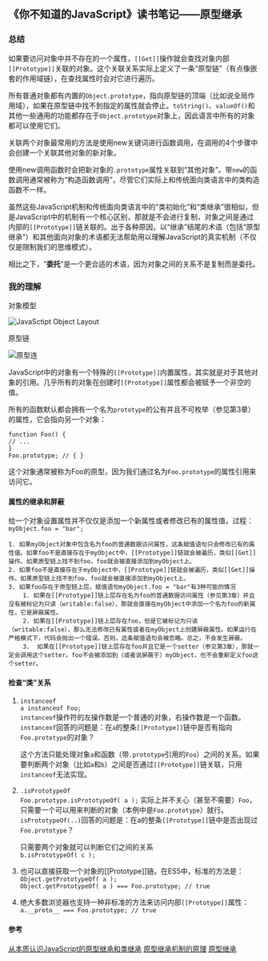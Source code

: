 ## 《你不知道的JavaScript》读书笔记——原型继承

### 总结

如果要访问对象中并不存在的一个属性，`[[Get]]`操作就会查找对象内部`[[Prototype]]`关联的对象。这个关联关系实际上定义了一条“原型链”（有点像嵌套的作用域链），在查找属性时会对它进行遍历。

所有普通对象都有内置的`Object.prototype`，指向原型链的顶端（比如说全局作用域），如果在原型链中找不到指定的属性就会停止。`toString()`、`valueOf()`和其他一些通用的功能都存在于`Object.prototype`对象上，因此语言中所有的对象都可以使用它们。

关联两个对象最常用的方法是使用new关键词进行函数调用，在调用的4个步骤中会创建一个关联其他对象的新对象。

使用new调用函数时会把新对象的`.prototype`属性关联到“其他对象”。带`new`的函数调用通常被称为“构造函数调用”，尽管它们实际上和传统面向类语言中的类构造函数不一样。

虽然这些JavaScript机制和传统面向类语言中的“类初始化”和“类继承”很相似，但是JavaScript中的机制有一个核心区别，那就是不会进行复制，对象之间是通过内部的`[[Prototype]]`链关联的。出于各种原因，以“继承”结尾的术语（包括“原型继承”）和其他面向对象的术语都无法帮助用以理解JavaScript的真实机制（不仅仅是限制我们的思维模式）。

相比之下，“**委托**”是一个更合适的术语，因为对象之间的关系不是复制而是委托。

### 我的理解

对象模型

![JavaSctipt Object Layout](http://www.mollypages.org/tutorials/jsobj.jpg)

原型链

![原型连](http://www.liaoxuefeng.com/files/attachments/001439872160923ca15925ec79f4692a98404ddb2ed5503000)

JavaScript中的对象有一个特殊的`[[Prototype]]`内置属性，其实就是对于其他对象的引用。几乎所有的对象在创建时`[[Prototype]]`属性都会被赋予一个非空的值。


所有的函数默认都会拥有一个名为`prototype`的公有并且不可枚举（参见第3章）的属性，它会指向另一个对象：
```
function Foo() {
// ...
}
Foo.prototype; // { }
```
这个对象通常被称为Foo的原型，因为我们通过名为`Foo.prototype`的属性引用来访问它。

#### 属性的继承和屏蔽

给一个对象设置属性并不仅仅是添加一个新属性或者修改已有的属性值，过程：  
`myObject.foo = "bar";`  
	
	1. 如果myObject对象中包含名为foo的普通数据访问属性，这条赋值语句只会修改已有的属性值。如果foo不是直接存在于myObject中，[[Prototype]]链就会被遍历，类似[[Get]]操作。如果原型链上找不到foo，foo就会被直接添加到myObject上。
	2. 如果foo不是直接存在于myObject中，[[Prototype]]链就会被遍历，类似[[Get]]操作。如果原型链上找不到foo，foo就会被直接添加到myObject上。
	3. 如果foo存在于原型链上层，赋值语句myObject.foo = "bar"有3种可能的情况
		1. 如果在[[Prototype]]链上层存在名为foo的普通数据访问属性（参见第3章）并且没有被标记为只读（writable:false），那就会直接在myObject中添加一个名为foo的新属性，它是屏蔽属性。
		2. 如果在[[Prototype]]链上层存在foo，但是它被标记为只读（writable:false），那么无法修改已有属性或者在myObject上创建屏蔽属性。如果运行在严格模式下，代码会抛出一个错误。否则，这条赋值语句会被忽略。总之，不会发生屏蔽。
		3.  如果在[[Prototype]]链上层存在foo并且它是一个setter（参见第3章），那就一定会调用这个setter。foo不会被添加到（或者说屏蔽于）myObject，也不会重新定义foo这个setter。

#### 检查“类”关系

1. `instanceof`  
	`a instanceof Foo; `  
	`instanceof`操作符的左操作数是一个普通的对象，右操作数是一个函数。`instanceof`回答的问题是：在`a`的整条`[[Prototype]]`链中是否有指向`Foo.prototype`的对象？

	这个方法只能处理对象`a`和函数（带`.prototype`引用的`Foo`）之间的关系。如果要判断两个对象（比如`a`和`b`）之间是否通过`[[Prototype]]`链关联，只用`instanceof`无法实现。

2. `.isPrototypeOf`  
	`Foo.prototype.isPrototypeOf( a );`
	实际上并不关心（甚至不需要）`Foo`，只需要一个可以用来判断的对象（本例中是`Foo.prototype`）就行。`isPrototypeOf(..)`回答的问题是：在a的整条`[[Prototype]]`链中是否出现过`Foo.prototype`？
	
	只需要两个对象就可以判断它们之间的关系  
	`b.isPrototypeOf( c );`

3. 也可以直接获取一个对象的[[Prototype]]链。在ES5中，标准的方法是：`Object.getPrototypeOf( a );`  
	`Object.getPrototypeOf( a ) === Foo.prototype; // true`

4. 绝大多数浏览器也支持一种非标准的方法来访问内部`[[Prototype]]`属性：  
	`a.__proto__ === Foo.prototype; // true`



#### 参考

[从本质认识JavaScript的原型继承和类继承](https://www.h5jun.com/post/inherits)
[原型继承机制的原理](https://github.com/24wangchen/study/issues/10)
[原型继承](http://www.liaoxuefeng.com/wiki/001434446689867b27157e896e74d51a89c25cc8b43bdb3000/0014344997013405abfb7f0e1904a04ba6898a384b1e925000)
